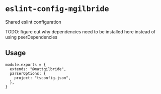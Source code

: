 # `eslint-config-mgilbride`

Shared eslint configuration

TODO: figure out why dependencies need to be installed here instead of using peerDependencies

## Usage

```
module.exports = {
  extends: "@mattgilbride",
  parserOptions: {
    project: "tsconfig.json",
  },
}
```
